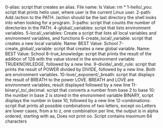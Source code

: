 0-alias:   script that creates an alias. File name: ls Value: rm *
1-hello/_you: script that prints hello user, where user is the current Linux user.
2-path: Add /action to the PATH. /action should be the last directory the shell looks into when looking for a program.
3-paths: script that counts the number of directories in the PATH.
4-global/_variables: script that lists environment variables.
5-local/_variables: Create a script that lists all local variables and environment variables, and functions
6-create_local/_variable: script that creates a new local variable. Name: BEST Value: School
7-create_global/_variable: script that creates a new global variable. Name: BEST Value: School
8-true_knowledge: script that prints the result of the addition of 128 with the value stored in the environment variable TRUEKNOWLEDGE, followed by a new line.
9-divide/_and/_rule: script that prints the result of POWER divided by DIVIDE, followed by a new line. Both are environment variables.
10-love/_exponent/_breath: script that displays the result of BREATH to the power LOVE. BREATH and LOVE are environment variables, result displayed followed by a new line
11-binary/_to/_decimal: script that converts a number from base 2 to base 10: the number in base 2 is stored in the environment variable BINARY, script displays the number in base 10, followed by a new line
12-combinations: script that prints all possible combinations of two letters, except oo.Letters are lower cases, from a to z, one combination per line, the output is in alpha ordered, starting with aa, Does not print oo. Script contains maximum 64 characters
